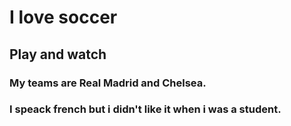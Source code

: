 # I love soccer

## Play and watch

### My teams are Real Madrid and Chelsea.

### I speack french but i didn't like it when i was a student.
